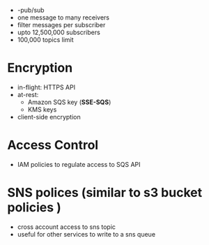 - -pub/sub
- one message to many receivers 
- filter messages per subscriber
- upto 12,500,000 subscribers
- 100,000 topics limit

# Encryption
- in-flight: HTTPS API
- at-rest:
    - Amazon SQS key (**SSE-SQS**)
    - KMS keys
- client-side encryption

# Access Control
- IAM policies to regulate access to SQS API

# SNS polices (similar to s3 bucket policies )
- cross account access to sns topic
- useful for other services to write to a sns queue

